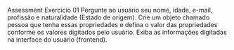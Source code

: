 Assessment
Exercício 01
Pergunte ao usuário seu nome, idade, e-mail, profissão e naturalidade (Estado de origem).
Crie um objeto chamado pessoa que tenha essas propriedades e defina o valor das propriedades conforme os valores digitados pelo usuário.
Exiba as informações digitadas na interface do usuário (frontend).
